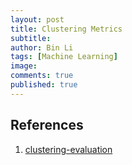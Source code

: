 ```yaml
---
layout: post
title: Clustering Metrics
subtitle: 
author: Bin Li
tags: [Machine Learning]
image: 
comments: true
published: true
---
```




## References
1. [clustering-evaluation](https://scikit-learn.org/stable/modules/clustering.html#clustering-evaluation)